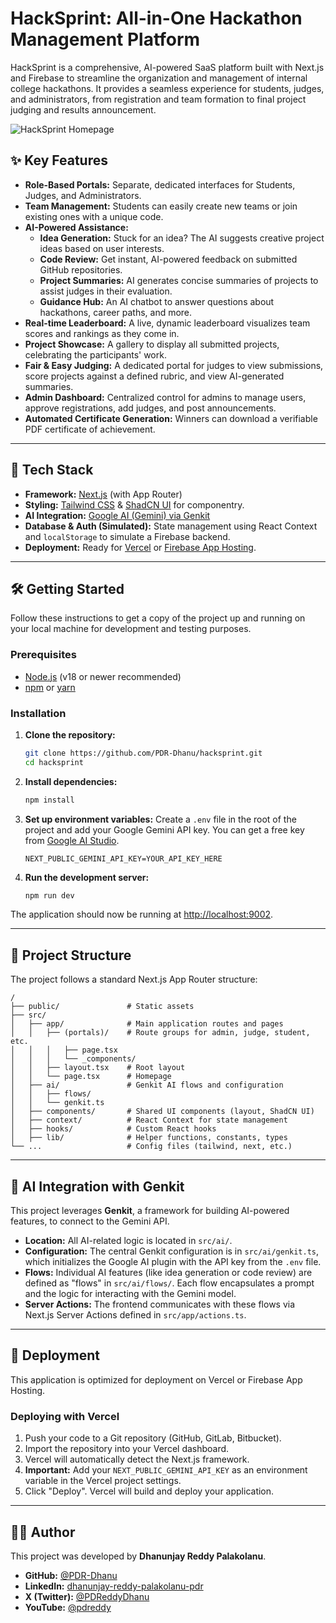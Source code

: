 # HackSprint: All-in-One Hackathon Management Platform

HackSprint is a comprehensive, AI-powered SaaS platform built with Next.js and Firebase to streamline the organization and management of internal college hackathons. It provides a seamless experience for students, judges, and administrators, from registration and team formation to final project judging and results announcement.

![HackSprint Homepage](https://i.imgur.com/your-screenshot.png) <!-- Replace with a real screenshot URL -->

## ✨ Key Features

- **Role-Based Portals:** Separate, dedicated interfaces for Students, Judges, and Administrators.
- **Team Management:** Students can easily create new teams or join existing ones with a unique code.
- **AI-Powered Assistance:**
    - **Idea Generation:** Stuck for an idea? The AI suggests creative project ideas based on user interests.
    - **Code Review:** Get instant, AI-powered feedback on submitted GitHub repositories.
    - **Project Summaries:** AI generates concise summaries of projects to assist judges in their evaluation.
    - **Guidance Hub:** An AI chatbot to answer questions about hackathons, career paths, and more.
- **Real-time Leaderboard:** A live, dynamic leaderboard visualizes team scores and rankings as they come in.
- **Project Showcase:** A gallery to display all submitted projects, celebrating the participants' work.
- **Fair & Easy Judging:** A dedicated portal for judges to view submissions, score projects against a defined rubric, and view AI-generated summaries.
- **Admin Dashboard:** Centralized control for admins to manage users, approve registrations, add judges, and post announcements.
- **Automated Certificate Generation:** Winners can download a verifiable PDF certificate of achievement.

---

## 🚀 Tech Stack

- **Framework:** [Next.js](https://nextjs.org/) (with App Router)
- **Styling:** [Tailwind CSS](https://tailwindcss.com/) & [ShadCN UI](https://ui.shadcn.com/) for componentry.
- **AI Integration:** [Google AI (Gemini) via Genkit](https://firebase.google.com/docs/genkit)
- **Database & Auth (Simulated):** State management using React Context and `localStorage` to simulate a Firebase backend.
- **Deployment:** Ready for [Vercel](https://vercel.com/) or [Firebase App Hosting](https://firebase.google.com/docs/app-hosting).

---

## 🛠️ Getting Started

Follow these instructions to get a copy of the project up and running on your local machine for development and testing purposes.

### Prerequisites

- [Node.js](https://nodejs.org/en/) (v18 or newer recommended)
- [npm](https://www.npmjs.com/) or [yarn](https://yarnpkg.com/)

### Installation

1.  **Clone the repository:**
    ```bash
    git clone https://github.com/PDR-Dhanu/hacksprint.git
    cd hacksprint
    ```

2.  **Install dependencies:**
    ```bash
    npm install
    ```

3.  **Set up environment variables:**
    Create a `.env` file in the root of the project and add your Google Gemini API key. You can get a free key from [Google AI Studio](https://aistudio.google.com/app/apikey).
    ```env
    NEXT_PUBLIC_GEMINI_API_KEY=YOUR_API_KEY_HERE
    ```

4.  **Run the development server:**
    ```bash
    npm run dev
    ```

The application should now be running at [http://localhost:9002](http://localhost:9002).

---

## 📂 Project Structure

The project follows a standard Next.js App Router structure:

```
/
├── public/               # Static assets
├── src/
│   ├── app/              # Main application routes and pages
│   │   ├── (portals)/    # Route groups for admin, judge, student, etc.
│   │   │   ├── page.tsx
│   │   │   └── _components/
│   │   ├── layout.tsx    # Root layout
│   │   └── page.tsx      # Homepage
│   ├── ai/               # Genkit AI flows and configuration
│   │   ├── flows/
│   │   └── genkit.ts
│   ├── components/       # Shared UI components (layout, ShadCN UI)
│   ├── context/          # React Context for state management
│   ├── hooks/            # Custom React hooks
│   ├── lib/              # Helper functions, constants, types
└── ...                   # Config files (tailwind, next, etc.)
```

---

## 🤖 AI Integration with Genkit

This project leverages **Genkit**, a framework for building AI-powered features, to connect to the Gemini API.

- **Location:** All AI-related logic is located in `src/ai/`.
- **Configuration:** The central Genkit configuration is in `src/ai/genkit.ts`, which initializes the Google AI plugin with the API key from the `.env` file.
- **Flows:** Individual AI features (like idea generation or code review) are defined as "flows" in `src/ai/flows/`. Each flow encapsulates a prompt and the logic for interacting with the Gemini model.
- **Server Actions:** The frontend communicates with these flows via Next.js Server Actions defined in `src/app/actions.ts`.

---

## 🚀 Deployment

This application is optimized for deployment on Vercel or Firebase App Hosting.

### Deploying with Vercel

1.  Push your code to a Git repository (GitHub, GitLab, Bitbucket).
2.  Import the repository into your Vercel dashboard.
3.  Vercel will automatically detect the Next.js framework.
4.  **Important:** Add your `NEXT_PUBLIC_GEMINI_API_KEY` as an environment variable in the Vercel project settings.
5.  Click "Deploy". Vercel will build and deploy your application.

---

## 👨‍💻 Author

This project was developed by **Dhanunjay Reddy Palakolanu**.

- **GitHub:** [@PDR-Dhanu](https://github.com/PDR-Dhanu)
- **LinkedIn:** [dhanunjay-reddy-palakolanu-pdr](https://www.linkedin.com/in/dhanunjay-reddy-palakolanu-pdr/)
- **X (Twitter):** [@PDReddyDhanu](https://x.com/PDReddyDhanu)
- **YouTube:** [@pdreddy](https://www.youtube.com/@pdreddy)
